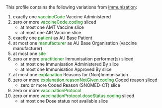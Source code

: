 This profile contains the following variations from [Immunization](http://hl7.org/fhir/STU3/Immunization):

1. exactly one <span style='color:green'>vaccineCode</span> Vaccine Administered
1. zero or more <span style='color:green'>vaccineCode.coding</span>  sliced
   * at most one AMT Vaccine slice
   * at most one AIR Vaccine slice
1. exactly one <span style='color:green'>patient</span> as AU Base Patient
1. at most one <span style='color:green'>manufacturer</span> as AU Base Organisation (vaccine manufacturer)
1. at most one <span style='color:green'>site</span> 
1. zero or more <span style='color:green'>practitioner</span> Immunisation performer(s) sliced
   * at most one Immunisation Administered By slice
   * at most one Immunisation Approved By slice
1. at most one <span style='color:green'>explanation</span> Reasons for (Non)Immunisation
1. zero or more <span style='color:green'>explanation.reasonNotGiven.coding</span> Coded reason sliced
   * zero or more Coded Reason (SNOMED-CT) slice
1. zero or more <span style='color:green'>vaccinationProtocol</span> 
1. zero or more <span style='color:green'>vaccinationProtocol.doseStatus.coding</span>  sliced
   * at most one Dose status not available slice
